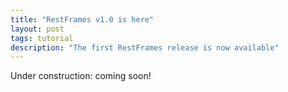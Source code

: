 ```yaml
---
title: "RestFrames v1.0 is here"
layout: post
tags: tutorial
description: "The first RestFrames release is now available"
---
```


Under construction: coming soon!
